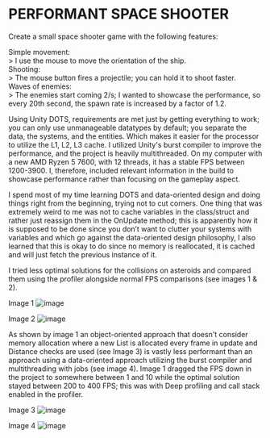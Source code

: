 # PERFORMANT SPACE SHOOTER  

Create a small space shooter game with the following features:  

Simple movement:  
	> I use the mouse to move the orientation of the ship.  
Shooting:  
	> The mouse button fires a projectile; you can hold it to shoot faster.  
Waves of enemies:  
	> The enemies start coming 2/s; I wanted to showcase the performance, so every 20th 	second, the spawn rate is increased by a factor of 1.2.   
   
Using Unity DOTS, requirements are met just by getting everything to work; you can only use unmanageable datatypes by default; you separate the data, the systems, and the entities.   Which makes it easier for the processor to utilize the L1, L2, L3 cache. I utilized Unity's burst compiler to improve the performance, and the project is heavily multithreaded. On my computer with a new AMD Ryzen 5 7600, with 12 threads, it has a stable FPS between 1200-3900.   I, therefore, included relevant information in the build to showcase performance rather than focusing on the gameplay aspect.  
   
I spend most of my time learning DOTS and data-oriented design and doing things right from the beginning, trying not to cut corners. One thing that was extremely weird to me was not to cache variables   in the class/struct and rather just reassign them in the OnUpdate method; this is apparently how it is supposed to be done since you don’t want to clutter your systems with variables and which go against the data-oriented design philosophy,   I also learned that this is okay to do since no memory is reallocated, it is cached and will just fetch the previous instance of it.   
  
I tried less optimal solutions for the collisions on asteroids and compared them using the profiler alongside normal FPS comparisons (see images 1 & 2).

Image 1
![image](https://github.com/Litene/SpaceShooter/assets/55480495/9c56f8f6-597e-4158-a9aa-0de45906905f)

Image 2
![image](https://github.com/Litene/SpaceShooter/assets/55480495/72f57557-87a7-448f-aa5e-b74b547de183)

As shown by image 1 an object-oriented approach that doesn't consider memory allocation where a new List is allocated every frame in update and Distance checks are used (see Image 3) is vastly less performant than an approach using a data-oriented approach utilizing the burst compiler and multithreading with jobs (see image 4). Image 1 dragged the FPS down in the project to somewhere between 1 and 10 while the optimal solution stayed between 200 to 400 FPS; this was with Deep profiling and call stack enabled in the profiler. 

Image 3
![image](https://github.com/Litene/SpaceShooter/assets/55480495/37219181-549f-45c2-a8c7-c255e6e20540)

Image 4
![image](https://github.com/Litene/SpaceShooter/assets/55480495/c961ca8b-f6d4-4c67-a8b0-e17420a50966)




